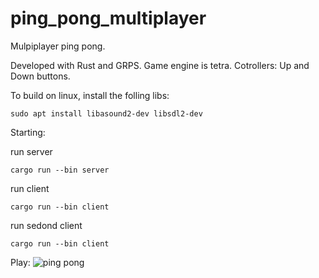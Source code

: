 # ping_pong_multiplayer

Mulpiplayer ping pong.

Developed with Rust and GRPS. 
Game engine is tetra.
Cotrollers: Up and Down buttons.

To build on linux, install the folling libs:

``` sudo apt install libasound2-dev libsdl2-dev ```

Starting:

run server 

``` cargo run --bin server ```

run client 

``` cargo run --bin client ```

run sedond client

``` cargo run --bin client ```

Play:
![ping pong](https://habrastorage.org/getpro/habr/upload_files/344/c1c/f43/344c1cf43c4e0d696d6068051a33ca7d.gif)
